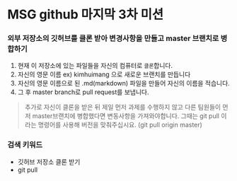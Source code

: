 # MSG github 마지막 3차 미션

### 외부 저장소의 깃허브를 클론 받아 변경사항을 만들고 master 브랜치로 병합하기

1. 현재 이 저장소에 있는 파일들을 자신의 컴퓨터로 `클론`합니다.
2. 자신의 영문 이름 ex) kimhuimang 으로 새로운 브랜치를 만듭니다 
3. 자신의 영문 이름으로 된 .md(markdown) 파일을 만들어 자신의 이름을 적습니다.
4. 그 후 master branch로 pull request를 보냅니다.

> 추가로 자신이 클론을 받은 뒤 제일 먼저 과제를 수행하지 않고 다른 팀원들이 먼저 master브랜치에 병합했다면 변동사항을 가져와야합니다. 
> 그때는 git pull 이라는 명령어를 사용해 버전을 맞춰주십시요. (git pull origin master)

### 검색 키워드
- 깃허브 저장소 클론 받기
- git pull


